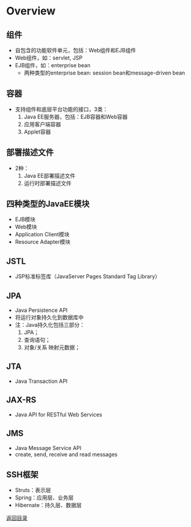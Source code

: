 # Overview
## 组件
* 自包含的功能软件单元，包括：Web组件和EJB组件
* Web组件，如：servlet, JSP
* EJB组件，如：enterprise bean
    * 两种类型的enterprise bean: session bean和message-driven bean

## 容器
* 支持组件和底层平台功能的接口，3类：
    1. Java EE服务器，包括：EJB容器和Web容器
    2. 应用客户端容器
    3. Applet容器

## 部署描述文件
* 2种：
    1. Java EE部署描述文件
    2. 运行时部署描述文件

## 四种类型的JavaEE模块
* EJB模块
* Web模块
* Application Client模块
* Resource Adapter模块

## JSTL
* JSP标准标签库（JavaServer Pages Standard Tag Library）

## JPA
* Java Persistence API
* 将运行对象持久化到数据库中
* 注：Java持久化包括三部分：
    1. JPA；
    2. 查询语句；
    3. 对象/关系 映射元数据；

## JTA
* Java Transaction API

## JAX-RS
* Java API for RESTful Web Services

## JMS
* Java Message Service API
* create, send, receive and read messages

## SSH框架
* Struts：表示层 
* Spring：应用层、业务层
* Hibernate：持久层、数据层

[返回目录](../CONTENTS.md)